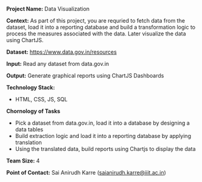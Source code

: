 **Project Name:** Data Visualization

**Context:** As part of this project, you are requried to fetch data from the dataset, load it into a reporting database and build a transformation logic to process the measures associated with the data. Later visualize the data using ChartJS.

**Dataset:**  https://www.data.gov.in/resources

**Input:** Read any dataset from data.gov.in

**Output:** Generate graphical reports using ChartJS Dashboards

**Technology Stack:**
* HTML, CSS, JS, SQL

**Chornology of Tasks**
* Pick a dataset from data.gov.in, load it into a database by designing a data tables
* Build extraction logic and load it into a reporting database by applying translation
* Using the translated data, build reports using Chartjs to display the data 

**Team Size:** 4 

**Point of Contact:** Sai Anirudh Karre (saianirudh.karre@iiit.ac.in) 

